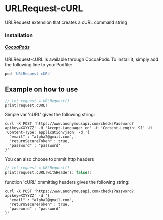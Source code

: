 # URLRequest-cURL
URLRequest extension that creates a cURL command string

### Installation

##### [CocoaPods](http://cocoapods.org)

URLRequest-cURL is available through CocoaPods. To install it, simply add the following line to your Podfile:
```ruby
pod 'URLRequest-cURL'
```

## Example on how to use 
```swift
// let request = URLRequest()
print(request.cURL)
```

Simple var 'cURL' gives the following string:
```text
curl -X POST 'https://www.anonymousapi.com/checksPassword?apikey=XXYYZZ' -H 'Accept-Language: en' -H 'Content-Length: 91' -H 'Content-Type: application/json' -d '{
  "email" : "alpha2@gmail.com",
  "returnSecureToken" : true,
  "password" : "password"
}'
```

You can also choose to ommit http headers
```swift
// let request = URLRequest()
print(request.cURL(withHeaders: false))
```
function 'cURL' ommitting headers gives the following string:
```text
curl -X POST 'https://www.anonymousapi.com/checksPassword?apikey=XXYYZZ' -d '{
  "email" : "alpha2@gmail.com",
  "returnSecureToken" : true,
  "password" : "password"
}'
